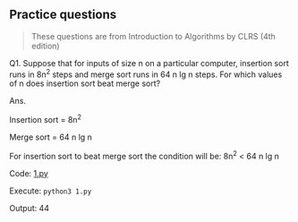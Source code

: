 ## Practice questions

> These questions are from Introduction to Algorithms by CLRS (4th edition)

Q1. Suppose that for inputs of size n on a particular computer, insertion sort
runs in 8n<sup>2</sup> steps and merge sort runs in 64 n lg n steps. For which
values of n does insertion sort beat merge sort?

Ans.

Insertion sort = 8n<sup>2</sup>

Merge sort = 64 n lg n

For insertion sort to beat merge sort the condition will be: 8n<sup>2</sup> $\lt$ 64 n lg n

Code: [1.py](./1.py)

Execute: `python3 1.py`

Output: 44
